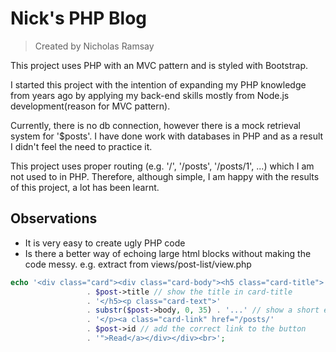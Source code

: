 # Nick's PHP Blog
> Created by Nicholas Ramsay

This project uses PHP with an MVC pattern and is styled with Bootstrap.

I started this project with the intention of expanding my PHP knowledge from years ago by applying my back-end skills mostly from Node.js development(reason for MVC pattern).

Currently, there is no db connection, however there is a mock retrieval system for '$posts'. I have done work with databases in PHP and as a result I didn't feel the need to practice it.
        
This project uses proper routing (e.g. '/', '/posts', '/posts/1', ...) which I am not used to in PHP. Therefore, although simple, I am happy with the results of this project, a lot has been learnt.

## Observations
* It is very easy to create ugly PHP code
* Is there a better way of echoing large html blocks without making the code messy. e.g. extract from views/post-list/view.php
```php
echo '<div class="card"><div class="card-body"><h5 class="card-title">'
                 . $post->title // show the title in card-title
                 . '</h5><p class="card-text">'
                 . substr($post->body, 0, 35) . '...' // show a short extract of post body
                 . '</p><a class="card-link" href="/posts/'
                 . $post->id // add the correct link to the button
                 . '">Read</a></div></div><br>';
```
